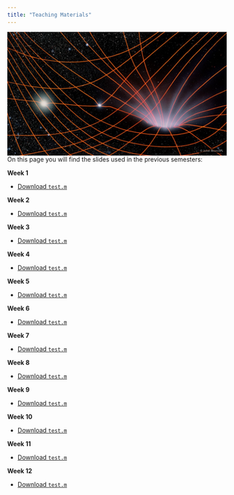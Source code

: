 ```yaml
---
title: "Teaching Materials"
---
```


<img src = "dark_hole.jpg" width="600" align="right">


On this page you will find the slides used in the previous semesters:

**Week 1**
- [Download `test.m`](test.m)

**Week 2**
- [Download `test.m`](test.m)

**Week 3**
- [Download `test.m`](test.m)

**Week 4**
- [Download `test.m`](test.m)

**Week 5**
- [Download `test.m`](test.m)

**Week 6**
- [Download `test.m`](test.m)

**Week 7**
- [Download `test.m`](test.m)

**Week 8**
- [Download `test.m`](test.m)

**Week 9**
- [Download `test.m`](test.m)

**Week 10**
- [Download `test.m`](test.m)

**Week 11**
- [Download `test.m`](test.m)

**Week 12**
- [Download `test.m`](test.m)
